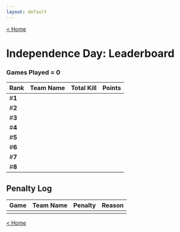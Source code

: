 ```yaml
---
layout: default
---
```


[< Home](./)

# **Independence Day: Leaderboard**

### Games Played = 0

|  Rank  | **Team Name**         | Total Kill | **Points** |
|:-------|:----------------------|:-----------|:-----------|
| #**1** |                       |            |            |
| #**2** |                       |            |            |
| #**3** |                       |            |            |
| #**4** |                       |            |            |
| #**5** |                       |            |            |
| #**6** |                       |            |            |
| #**7** |                       |            |            |
| #**8** |                       |            |            |

## Penalty Log

|  Game  | Team Name | Penalty | Reason                |
|:-------|:----------|:--------|:----------------------|
|        |           |         |                       |

[< Home](./)
